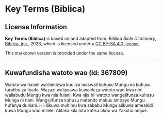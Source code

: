 # Key Terms (Biblica)

## License Information

**Key Terms (Biblica)** is based on and adapted from: _Biblica Bible Dictionary_, [Biblica, Inc.](https://www.biblica.com/), 2023, which is licensed under a [CC BY-SA 4.0 license](https://creativecommons.org/licenses/by-sa/4.0/legalcode.en).

This markdown version is provided under the same license.



--------------------------------

## Kuwafundisha watoto wao (id: 367809)

Watoto wa Israeli walihimizwa kuuliza maswali kuhusu Mungu na kuhusu taratibu za ibada. Wazazi walipaswa kuwaeleza watoto wao kwa nini waliabudu Mungu kwa njia fulani. Kwa njia hii watoto wangejifunza kuhusu Mungu ni nani. Wangejifunza kuhusu matendo makuu ambayo Mungu hufanya duniani. Hii ilikuwa muhimu kwa sababu Mungu alikuwa ameahidi kuwa Mungu wao milele. Alitaka kila mtu katika ukoo wa Yakobo amjue.


